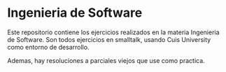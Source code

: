 # Ingenieria de Software
Este repositorio contiene los ejercicios realizados en la materia Ingenieria de Software. Son todos ejercicios en smalltalk, usando Cuis University como entorno de desarrollo.

Ademas, hay resoluciones a parciales viejos que use como practica.
